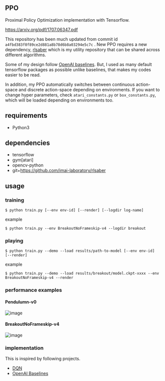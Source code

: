 ## PPO
Proximal Policy Optimization implementation with Tensorflow.

https://arxiv.org/pdf/1707.06347.pdf

This repository has been much updated from commit id `a4fbd383f0f89ce2d881a8b78d6b8a03294e5c7c` .
New PPO requires a new dependency, [rlsaber](https://github.com/imai-laboratory/rlsaber) which is my utility repository that can be shared across different algorithms.

Some of my design follow [OpenAI baselines](https://github.com/openai/baselines).
But, I used as many default tensorflow packages as possible unlike baselines, that makes my codes easier to be read.

In addition, my PPO automatically switches between continuous action-space and discrete action-space depending on environments.
If you want to change hyper parameters, check `atari_constants.py` or `box_constants.py`, which will be loaded depending on environments too.

## requirements
- Python3

## dependencies
- tensorflow
- gym[atari]
- opencv-python
- git+https://github.com/imai-laboratory/rlsaber

## usage
### training
```
$ python train.py [--env env-id] [--render] [--logdir log-name]
```
example
```
$ python train.py --env BreakoutNoFrameskip-v4 --logdir breakout
```

### playing
```
$ python train.py --demo --load results/path-to-model [--env env-id] [--render]
```
example
```
$ python train.py --demo --load results/breakout/model.ckpt-xxxx --env BreakoutNoFrameskip-v4 --render
```

### performance examples
#### Pendulumn-v0
![image](https://user-images.githubusercontent.com/5235131/46388030-e4f72980-c704-11e8-9d76-1790dcb88067.png)

#### BreakoutNoFrameskip-v4
![image](https://user-images.githubusercontent.com/5235131/46402330-6321f300-c73a-11e8-9b46-46959bce4c3d.png)


### implementation
This is inspired by following projects.

- [DQN](https://github.com/imai-laboratory/dqn)
- [OpenAI Baselines](https://github.com/openai/baselines)

